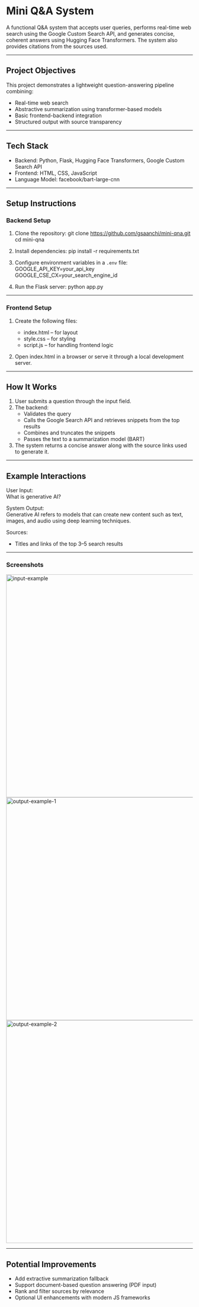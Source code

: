 # Mini Q&A System

A functional Q&A system that accepts user queries, performs real-time web search using the Google Custom Search API, and generates concise, coherent answers using Hugging Face Transformers. The system also provides citations from the sources used.

---

## Project Objectives

This project demonstrates a lightweight question-answering pipeline combining:

- Real-time web search
- Abstractive summarization using transformer-based models
- Basic frontend-backend integration
- Structured output with source transparency

---

## Tech Stack

- Backend: Python, Flask, Hugging Face Transformers, Google Custom Search API
- Frontend: HTML, CSS, JavaScript
- Language Model: facebook/bart-large-cnn

---

## Setup Instructions

### Backend Setup

1. Clone the repository:
   git clone https://github.com/gsaanchi/mini-qna.git  
   cd mini-qna

2. Install dependencies:
   pip install -r requirements.txt

3. Configure environment variables in a `.env` file:
   GOOGLE_API_KEY=your_api_key  
   GOOGLE_CSE_CX=your_search_engine_id

4. Run the Flask server:
   python app.py

---

### Frontend Setup

1. Create the following files:
   - index.html – for layout
   - style.css – for styling
   - script.js – for handling frontend logic

2. Open index.html in a browser or serve it through a local development server.

---

## How It Works

1. User submits a question through the input field.
2. The backend:
   - Validates the query
   - Calls the Google Search API and retrieves snippets from the top results
   - Combines and truncates the snippets
   - Passes the text to a summarization model (BART)
3. The system returns a concise answer along with the source links used to generate it.

---

## Example Interactions

User Input:  
What is generative AI?

System Output:  
Generative AI refers to models that can create new content such as text, images, and audio using deep learning techniques.

Sources:  
- Titles and links of the top 3–5 search results

---

### Screenshots

<img width="600" alt="input-example" src="https://github.com/user-attachments/assets/618b4650-3457-4a78-b064-ed0f1fd9842c" />

<img width="600" alt="output-example-1" src="https://github.com/user-attachments/assets/1de67719-d151-48cc-9b47-7a8eec496a5b" />

<img width="600" alt="output-example-2" src="https://github.com/user-attachments/assets/cbd824be-8e04-4ea9-a000-d6e891a19829" />

---

## Potential Improvements

- Add extractive summarization fallback
- Support document-based question answering (PDF input)
- Rank and filter sources by relevance
- Optional UI enhancements with modern JS frameworks
